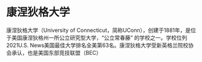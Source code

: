 # 康涅狄格大学

康涅狄格大学（University of Connecticut，简称UConn），创建于1881年，是位于美国康涅狄格州一所公立研究型大学，“公立常春藤” 的学校之一。学校位列2021U.S. News美国最佳大学排名全美第63名。康涅狄格大学受新英格兰院校协会承认，也是美国东部竞技联盟（BEC）